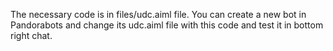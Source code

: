 The necessary code is in files/udc.aiml file. You can create a new bot in Pandorabots and change its udc.aiml file with this code and test it in bottom right chat.
